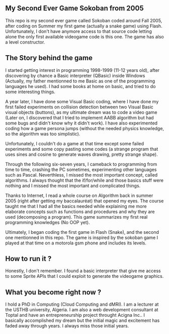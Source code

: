 ## My Second Ever Game Sokoban from 2005

This repo is my second ever game called Sokoban coded around Fall 2005, after coding on Summer my first game (actually a snake game) using Flash. Unfortunately, I don't have anymore access to that source code letting alone the only first available videogame code is this one. The game has also a level constructor.

## The Story behind the game

I started getting interest in programming 1998-1999 (11-12 years old), after discovering by chance a Basic interpreter (QBasic) inside Windows (Actually, my father mentionned to me Basic as one of the programming languages he used). I had some books at home on basic, and tried to do some interesting things. 

A year later, I have done some Visual Basic coding, where I have done my first failed experiments on collision detection between two Visual Basic visual objects (buttons), as my ultimate dream was to code a video game (Later on, I discovered that I tried to implement AABB algorithm but had  some bugs and didn't know why it didn't work). I have also experimented coding how a game persona jumps (without the needed physics knowledge, so the algorithm was too simplistic).  

Unfortunately, I couldn't do a game at that time except some failed experiments and some copy pasting some codes (a strange program that uses sines and cosine to generate waves drawing, pretty strange shape).

Through the following six-seven years, I cameback to programming from time to time, crashing the PC sometimes, experimenting other languages such as Pascal. Neverthless, I missed the most important concept, called algorithms. I always thought that the if/for/while and those basics stuff were nothing and I missed the most important and complicated things. 

Thanks to Internet, I read a whole course on Algorithm back in summer 2005 (right after getting my baccalauréat) that opened my eyes. The course taught me that I had all the basics needed while explaining me more elaborate concepts such as functions and procedures and why they are used (decomposing a program). This game summarizes my first real programming knowledges (No OOP yet).

Ultimately, I began coding the first game in Flash (Snake), and the second one mentionned in this repo. The game is inspired by the sokoban game I played at that time on a motorola gsm phone and includes its levels.

## How to run it ?

Honestly, I don't remember. I found a basic interpreter that give me access to some Sprite APIs that I could exploit to generate the videogame graphics.

## What you become right now ?

I hold a PhD in Computing (Cloud Computing and dMRI). I am a lecturer at the USTHB university, Algeria. I am also a web development consultant at Toptal and have an entrepreneurship project throught Acigna Inc.. I basically accomplished my dream but the initial magic and excitement has faded away through years. I always miss those initial years.
